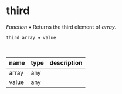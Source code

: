 # third

_Function_ &bull; Returns the third element of _array_.

<pre><code>third array &rarr; value</code></pre>
<br>

| name | type | description |
|------|------|-------------|
|array|any||
|value|any||



